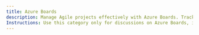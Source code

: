 ```yaml
---
title: Azure Boards
description: Manage Agile projects effectively with Azure Boards. Track work, optimise planning, and improve team collaboration.
Instructions: Use this category only for discussions on Azure Boards, including work item tracking, backlog management, Sprint planning, Kanban boards, queries, reporting, and integration with Azure DevOps. Topics should focus on best practices, customisation, automation, and optimising Agile workflows using Azure Boards.
---
```

